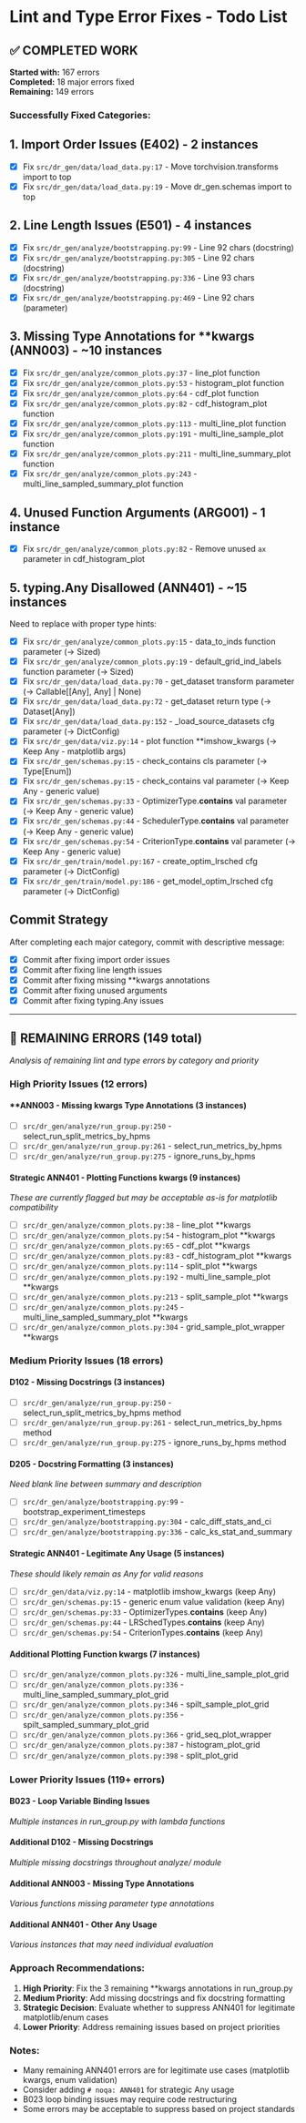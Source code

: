 # Lint and Type Error Fixes - Todo List

## ✅ COMPLETED WORK
**Started with:** 167 errors  
**Completed:** 18 major errors fixed  
**Remaining:** 149 errors  

### Successfully Fixed Categories:

## 1. Import Order Issues (E402) - 2 instances
- [x] Fix `src/dr_gen/data/load_data.py:17` - Move torchvision.transforms import to top
- [x] Fix `src/dr_gen/data/load_data.py:19` - Move dr_gen.schemas import to top

## 2. Line Length Issues (E501) - 4 instances  
- [x] Fix `src/dr_gen/analyze/bootstrapping.py:99` - Line 92 chars (docstring)
- [x] Fix `src/dr_gen/analyze/bootstrapping.py:305` - Line 92 chars (docstring)
- [x] Fix `src/dr_gen/analyze/bootstrapping.py:336` - Line 93 chars (docstring)
- [x] Fix `src/dr_gen/analyze/bootstrapping.py:469` - Line 92 chars (parameter)

## 3. Missing Type Annotations for **kwargs (ANN003) - ~10 instances
- [x] Fix `src/dr_gen/analyze/common_plots.py:37` - line_plot function
- [x] Fix `src/dr_gen/analyze/common_plots.py:53` - histogram_plot function
- [x] Fix `src/dr_gen/analyze/common_plots.py:64` - cdf_plot function
- [x] Fix `src/dr_gen/analyze/common_plots.py:82` - cdf_histogram_plot function
- [x] Fix `src/dr_gen/analyze/common_plots.py:113` - multi_line_plot function
- [x] Fix `src/dr_gen/analyze/common_plots.py:191` - multi_line_sample_plot function
- [x] Fix `src/dr_gen/analyze/common_plots.py:211` - multi_line_summary_plot function
- [x] Fix `src/dr_gen/analyze/common_plots.py:243` - multi_line_sampled_summary_plot function

## 4. Unused Function Arguments (ARG001) - 1 instance
- [x] Fix `src/dr_gen/analyze/common_plots.py:82` - Remove unused `ax` parameter in cdf_histogram_plot

## 5. typing.Any Disallowed (ANN401) - ~15 instances
Need to replace with proper type hints:
- [x] Fix `src/dr_gen/analyze/common_plots.py:15` - data_to_inds function parameter (→ Sized)
- [x] Fix `src/dr_gen/analyze/common_plots.py:19` - default_grid_ind_labels function parameter (→ Sized)
- [x] Fix `src/dr_gen/data/load_data.py:70` - get_dataset transform parameter (→ Callable[[Any], Any] | None)
- [x] Fix `src/dr_gen/data/load_data.py:72` - get_dataset return type (→ Dataset[Any])
- [x] Fix `src/dr_gen/data/load_data.py:152` - _load_source_datasets cfg parameter (→ DictConfig)
- [x] Fix `src/dr_gen/data/viz.py:14` - plot function **imshow_kwargs (→ Keep Any - matplotlib args)
- [x] Fix `src/dr_gen/schemas.py:15` - check_contains cls parameter (→ Type[Enum])
- [x] Fix `src/dr_gen/schemas.py:15` - check_contains val parameter (→ Keep Any - generic value)
- [x] Fix `src/dr_gen/schemas.py:33` - OptimizerType.__contains__ val parameter (→ Keep Any - generic value)
- [x] Fix `src/dr_gen/schemas.py:44` - SchedulerType.__contains__ val parameter (→ Keep Any - generic value)
- [x] Fix `src/dr_gen/schemas.py:54` - CriterionType.__contains__ val parameter (→ Keep Any - generic value)
- [x] Fix `src/dr_gen/train/model.py:167` - create_optim_lrsched cfg parameter (→ DictConfig)
- [x] Fix `src/dr_gen/train/model.py:186` - get_model_optim_lrsched cfg parameter (→ DictConfig)

## Commit Strategy
After completing each major category, commit with descriptive message:
- [x] Commit after fixing import order issues
- [x] Commit after fixing line length issues  
- [x] Commit after fixing missing **kwargs annotations
- [x] Commit after fixing unused arguments
- [x] Commit after fixing typing.Any issues

---

## 🔄 REMAINING ERRORS (149 total)
*Analysis of remaining lint and type errors by category and priority*

### High Priority Issues (12 errors)

#### **ANN003 - Missing **kwargs Type Annotations (3 instances)**
- [ ] `src/dr_gen/analyze/run_group.py:250` - select_run_split_metrics_by_hpms
- [ ] `src/dr_gen/analyze/run_group.py:261` - select_run_metrics_by_hpms  
- [ ] `src/dr_gen/analyze/run_group.py:275` - ignore_runs_by_hpms

#### **Strategic ANN401 - Plotting Functions kwargs (9 instances)**
*These are currently flagged but may be acceptable as-is for matplotlib compatibility*
- [ ] `src/dr_gen/analyze/common_plots.py:38` - line_plot **kwargs
- [ ] `src/dr_gen/analyze/common_plots.py:54` - histogram_plot **kwargs
- [ ] `src/dr_gen/analyze/common_plots.py:65` - cdf_plot **kwargs
- [ ] `src/dr_gen/analyze/common_plots.py:83` - cdf_histogram_plot **kwargs
- [ ] `src/dr_gen/analyze/common_plots.py:114` - split_plot **kwargs
- [ ] `src/dr_gen/analyze/common_plots.py:192` - multi_line_sample_plot **kwargs
- [ ] `src/dr_gen/analyze/common_plots.py:213` - split_sample_plot **kwargs
- [ ] `src/dr_gen/analyze/common_plots.py:245` - multi_line_sampled_summary_plot **kwargs
- [ ] `src/dr_gen/analyze/common_plots.py:304` - grid_sample_plot_wrapper **kwargs

### Medium Priority Issues (18 errors)

#### **D102 - Missing Docstrings (3 instances)**
- [ ] `src/dr_gen/analyze/run_group.py:250` - select_run_split_metrics_by_hpms method
- [ ] `src/dr_gen/analyze/run_group.py:261` - select_run_metrics_by_hpms method
- [ ] `src/dr_gen/analyze/run_group.py:275` - ignore_runs_by_hpms method

#### **D205 - Docstring Formatting (3 instances)**
*Need blank line between summary and description*
- [ ] `src/dr_gen/analyze/bootstrapping.py:99` - bootstrap_experiment_timesteps
- [ ] `src/dr_gen/analyze/bootstrapping.py:304` - calc_diff_stats_and_ci
- [ ] `src/dr_gen/analyze/bootstrapping.py:336` - calc_ks_stat_and_summary

#### **Strategic ANN401 - Legitimate Any Usage (5 instances)**
*These should likely remain as Any for valid reasons*
- [ ] `src/dr_gen/data/viz.py:14` - matplotlib imshow_kwargs (keep Any)
- [ ] `src/dr_gen/schemas.py:15` - generic enum value validation (keep Any)
- [ ] `src/dr_gen/schemas.py:33` - OptimizerTypes.__contains__ (keep Any)
- [ ] `src/dr_gen/schemas.py:44` - LRSchedTypes.__contains__ (keep Any)  
- [ ] `src/dr_gen/schemas.py:54` - CriterionTypes.__contains__ (keep Any)

#### **Additional Plotting Function kwargs (7 instances)**
- [ ] `src/dr_gen/analyze/common_plots.py:326` - multi_line_sample_plot_grid
- [ ] `src/dr_gen/analyze/common_plots.py:336` - multi_line_sampled_summary_plot_grid
- [ ] `src/dr_gen/analyze/common_plots.py:346` - spilt_sample_plot_grid
- [ ] `src/dr_gen/analyze/common_plots.py:356` - spilt_sampled_summary_plot_grid
- [ ] `src/dr_gen/analyze/common_plots.py:366` - grid_seq_plot_wrapper
- [ ] `src/dr_gen/analyze/common_plots.py:387` - histogram_plot_grid
- [ ] `src/dr_gen/analyze/common_plots.py:398` - split_plot_grid

### Lower Priority Issues (119+ errors)

#### **B023 - Loop Variable Binding Issues**
*Multiple instances in run_group.py with lambda functions*

#### **Additional D102 - Missing Docstrings**  
*Multiple missing docstrings throughout analyze/ module*

#### **Additional ANN003 - Missing Type Annotations**
*Various functions missing parameter type annotations*

#### **Additional ANN401 - Other Any Usage**
*Various instances that may need individual evaluation*

### Approach Recommendations:

1. **High Priority**: Fix the 3 remaining **kwargs annotations in run_group.py
2. **Medium Priority**: Add missing docstrings and fix docstring formatting  
3. **Strategic Decision**: Evaluate whether to suppress ANN401 for legitimate matplotlib/enum cases
4. **Lower Priority**: Address remaining issues based on project priorities

### Notes:
- Many remaining ANN401 errors are for legitimate use cases (matplotlib kwargs, enum validation)
- Consider adding `# noqa: ANN401` for strategic Any usage
- B023 loop binding issues may require code restructuring
- Some errors may be acceptable to suppress based on project standards